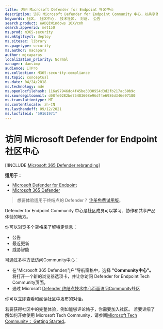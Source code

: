 ```yaml
---
title: 访问 Microsoft Defender for Endpoint 社区中心
description: 访问 Microsoft Defender for Endpoint Community 中心，以共享体验、参与并了解产品。
keywords: 社区， 社区中心， 技术社区， 对话， 公告
search.product: eADQiWindows 10XVcnh
search.appverid: met150
ms.prod: m365-security
ms.mktglfcycl: deploy
ms.sitesec: library
ms.pagetype: security
ms.author: macapara
author: mjcaparas
localization_priority: Normal
manager: dansimp
audience: ITPro
ms.collection: M365-security-compliance
ms.topic: conceptual
ms.date: 04/24/2018
ms.technology: mde
ms.openlocfilehash: 116a97946dc4f45be3030954d3d2fb217ac50b9c
ms.sourcegitcommit: d08fe0282be75483608e96df4e6986d346e97180
ms.translationtype: MT
ms.contentlocale: zh-CN
ms.lasthandoff: 09/12/2021
ms.locfileid: "59161971"
---
```

# <a name="access-the-microsoft-defender-for-endpoint-community-center"></a>访问 Microsoft Defender for Endpoint 社区中心

[!INCLUDE [Microsoft 365 Defender rebranding](../../includes/microsoft-defender.md)]

**适用于：**
- [Microsoft Defender for Endpoint](https://go.microsoft.com/fwlink/p/?linkid=2154037)
- [Microsoft 365 Defender](https://go.microsoft.com/fwlink/?linkid=2118804)

> 想要体验适用于终结点的 Defender？ [注册免费试用版](https://signup.microsoft.com/create-account/signup?products=7f379fee-c4f9-4278-b0a1-e4c8c2fcdf7e&ru=https://aka.ms/MDEp2OpenTrial?ocid=docs-wdatp-assignaccess-abovefoldlink)。

Defender for Endpoint Community 中心是社区成员可以学习、协作和共享产品体验的地方。

你可以浏览多个空格来了解特定信息：

- 公告
- 最近更新
- 威胁智能

可通过多种方法访问Community中心：

- 在"Microsoft 365 Defender门户"导航窗格中，选择 **"Community中心"。** 将打开一个新的浏览器选项卡，并让你访问 Defender for Endpoint Tech Community页面。
- 通过 Microsoft [Defender 终结点技术中心页面访问Community](https://techcommunity.microsoft.com/t5/Windows-Defender-Advanced-Threat/ct-p/WindowsDefenderAdvanced)社区

你可以立即查看和阅读社区中发布的对话。

若要获得社区中的完整体验，例如能够评论帖子，你需要加入社区。 若要详细了解如何开始使用 Microsoft Tech Community，请参阅[Microsoft Tech Community： Getting Started](https://techcommunity.microsoft.com/t5/Getting-Started/Microsoft-Tech-Community-Getting-Started-Guide/m-p/77888#M15)。
